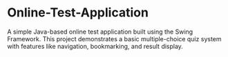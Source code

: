 # Online-Test-Application
A simple Java-based online test application built using the Swing Framework. This project demonstrates a basic multiple-choice quiz system with features like navigation, bookmarking, and result display.
